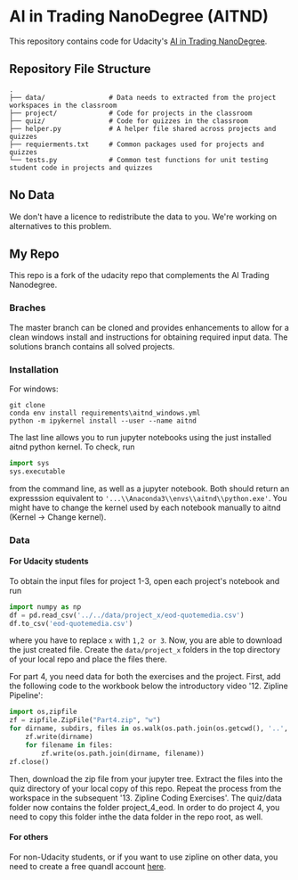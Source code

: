 # AI in Trading NanoDegree (AITND)
This repository contains code for Udacity's [AI in Trading NanoDegree](https://udacity.com/course/ai-for-trading--nd880).

## Repository File Structure
    .
    ├── data/                # Data needs to extracted from the project workspaces in the classroom
    ├── project/             # Code for projects in the classroom
    ├── quiz/                # Code for quizzes in the classroom
    ├── helper.py            # A helper file shared across projects and quizzes
    ├── requierments.txt     # Common packages used for projects and quizzes
    └── tests.py             # Common test functions for unit testing student code in projects and quizzes

## No Data
We don't have a licence to redistribute the data to you. We're working on alternatives to this problem.

## My Repo
This repo is a fork of the udacity repo that complements the AI Trading Nanodegree.

### Braches
The master branch can be cloned and provides enhancements to allow for a clean windows install and instructions for obtaining required input data.
The solutions branch contains all solved projects.

### Installation

For windows:
```
git clone
conda env install requirements\aitnd_windows.yml
python -m ipykernel install --user --name aitnd
```
The last line allows you to run jupyter notebooks using the just installed aitnd python kernel. To check, run
```python
import sys
sys.executable
```
from the command line, as well as a jupyter notebook. Both should return an expresssion equivalent to ```'...\\Anaconda3\\envs\\aitnd\\python.exe'```. You might have to change the kernel used by each notebook manually to aitnd (Kernel -> Change kernel).

### Data
#### For Udacity students
To obtain the input files for project 1-3, open each project's notebook and run
```python
import numpy as np
df = pd.read_csv('../../data/project_x/eod-quotemedia.csv')
df.to_csv('eod-quotemedia.csv')
```
where you have to replace `x` with `1,2 or 3`. Now, you are able to download the just created file. Create the `data/project_x` folders in the top directory of your local repo and place the files there. 

For part 4, you need data for both the exercises and the project. 
First, add the following code to the workbook below the introductory video '12. Zipline Pipeline':
```python
import os,zipfile
zf = zipfile.ZipFile("Part4.zip", "w")
for dirname, subdirs, files in os.walk(os.path.join(os.getcwd(), '..', '..','data')):
    zf.write(dirname)
    for filename in files:
        zf.write(os.path.join(dirname, filename))
zf.close()
```
Then, download the zip file from your jupyter tree. Extract the files into the quiz directory of your local copy of this repo.
Repeat the process from the workspace in the subsequent '13. Zipline Coding Exercises'. The quiz/data folder now contains the folder project_4_eod. In order to do project 4, you need to copy this folder inthe the data folder in the repo root, as well.

#### For others
For non-Udacity students, or if you want to use zipline on other data, you need to create a free quandl account [here](https://www.quandl.com/sign-up-modal).